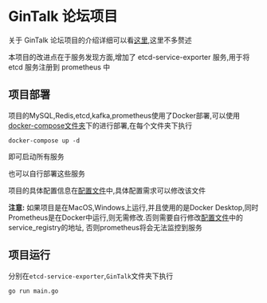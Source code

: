 # GinTalk 论坛项目

关于 GinTalk 论坛项目的介绍详细可以看[这里](./GinTalk/README.md),这里不多赘述

本项目的改进点在于服务发现方面,增加了 etcd-service-exporter 服务,用于将 etcd 服务注册到 prometheus 中

## 项目部署
项目的MySQL,Redis,etcd,kafka,prometheus使用了Docker部署,可以使用[docker-compose文件夹](./docker-compose)下的进行部署,在每个文件夹下执行
```shell
docker-compose up -d
```
即可启动所有服务

也可以自行部署这些服务

项目的具体配置信息在[配置文件](./conf/config.yaml)中,具体配置需求可以修改该文件

**注意:** 如果项目是在MacOS,Windows上运行,并且使用的是Docker Desktop,同时Prometheus是在Docker中运行,则无需修改.否则需要自行修改[配置文件](./conf/config.yaml)中的service_registry的地址,
否则prometheus将会无法监控到服务

## 项目运行
分别在`etcd-service-exporter`,`GinTalk`文件夹下执行
```shell
go run main.go
```